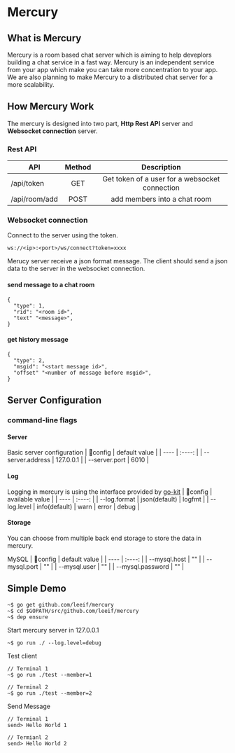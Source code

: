 Mercury
====

What is Mercury
----
Mercury is a room based chat server which is aiming to help deveplors building a chat service in a fast way. Mercury is an independent service from your app which make you can take more concentration to your app. We are also planning to make Mercury to a distributed chat server for a more scalability.

How Mercury Work
----
The mercury is designed into two part, **Http Rest API** server and **Websocket connection** server.

### Rest API
| API | Method | Description |
| ---- | :----: | :----: |
| /api/token | GET  | Get token of a user for a websocket connection |
| /api/room/add  | POST | add members into a chat room |

### Websocket connection
Connect to the server using the token.
```
ws://<ip>:<port>/ws/connect?token=xxxx
```
Merucy server receive a json format message. The client should send a json data to the server in the websocket connection.
#### send message to a chat room
```
{
  "type": 1,
  "rid": "<room id>",
  "text" "<message>",
}
```

#### get history message
```
{
  "type": 2,
  "msgid": "<start message id>",
  "offset" "<number of message before msgid>",
}
```


Server Configuration
---
### command-line flags

#### Server
Basic server configuration
| config | default value |
| ---- | :----: |
| --server.address | 127.0.0.1  |
| --server.port  | 6010 |

#### Log

Logging in mercury is using the interface provided by [go-kit](https://github.com/go-kit/kit/tree/master/log)
| config | available value |
| ---- | :----: |
| --log.format | json(default) \| logfmt   |
| --log.level  | info(default) \| warn \| error \| debug  |

#### Storage
You can choose from multiple back end storage to store the data in mercury.

MySQL
| config | default value |
| ---- | :----: |
| --mysql.host | ""  |
| --mysql.port | ""  |
| --mysql.user | ""   |
| --mysql.password |  ""  |


Simple Demo
----
```
~$ go get github.com/leeif/mercury
~$ cd $GOPATH/src/github.com/leeif/mercury
~$ dep ensure
```
Start mercury server in 127.0.0.1
```
~$ go run ./ --log.level=debug
```

Test client
```
// Terminal 1
~$ go run ./test --member=1

// Terminal 2
~$ go run ./test --member=2
```

Send Message
```
// Terminal 1
send> Hello World 1

// Termianl 2
send> Hello World 2
```
